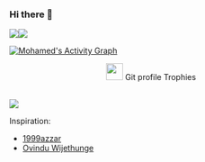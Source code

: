 ### Hi there 👋

<div style="display: flex;">
  <a href="https://github.com/anuraghazra/github-readme-stats">
    <img align="center" src="https://github-readme-stats.vercel.app/api?username=mohamedSabry0&show_icons=true&theme=merko&include_all_commits=true" />
  </a>
  <a href="https://github.com/anuraghazra/github-readme-stats">
    <img align="center" src="https://github-readme-stats.vercel.app/api/top-langs/?username=mohamedSabry0&layout=compact" />
  </a>
</div>

<a href="https://github.com/ashutosh00710/github-readme-activity-graph"><img alt="Mohamed's Activity Graph" src="https://activity-graph.herokuapp.com/graph/?username=mohamedSabry0&bg_color=000&color=fff&line=00E676&point=fff&hide_border=true" /></a>


<p align="center"><img src="https://media.giphy.com/media/QaMcXSekUWx7aogAUr/giphy.gif" width="30" />&nbsp;Git profile Trophies</p><br>
<img src="https://github-profile-trophy.vercel.app/?username=mohamedSabry0&theme=juicyfresh&no-bg=true" />

Inspiration: 
- [1999azzar](https://github.com/1999azzar)
- [Ovindu Wijethunge](https://github.com/OvinduWijethunge)
